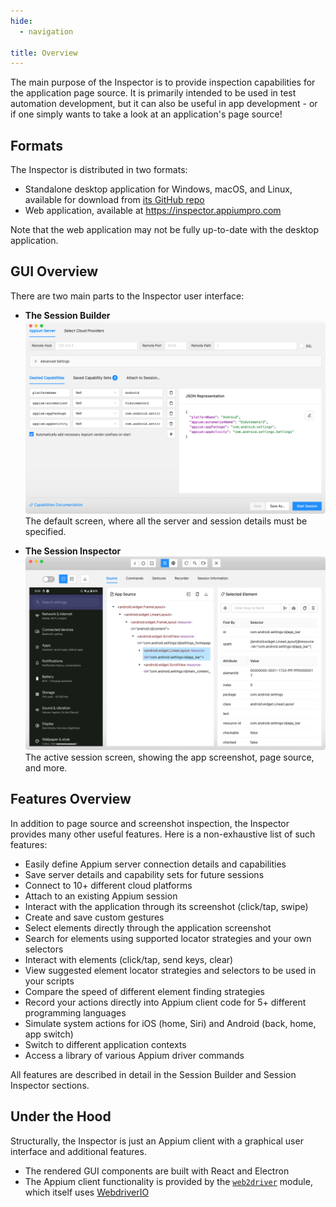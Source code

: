 ```yaml
---
hide:
  - navigation

title: Overview
---
```


The main purpose of the Inspector is to provide inspection capabilities for the application page
source. It is primarily intended to be used in test automation development, but it can also be
useful in app development - or if one simply wants to take a look at an application's page source!

## Formats

The Inspector is distributed in two formats:

* Standalone desktop application for Windows, macOS, and Linux, available for download from
  [its GitHub repo](https://github.com/appium/appium-inspector/releases)
* Web application, available at <https://inspector.appiumpro.com>

Note that the web application may not be fully up-to-date with the desktop application.

## GUI Overview

There are two main parts to the Inspector user interface:

<div class="grid cards" markdown>

-   __The Session Builder__
    ![Session Builder](./assets/images/session-builder.png)
    The default screen, where all the server and session details must be specified.

-   __The Session Inspector__
    ![Session Inspector](./assets/images/session-inspector.png)
    The active session screen, showing the app screenshot, page source, and more.

</div>

## Features Overview

In addition to page source and screenshot inspection, the Inspector provides many other useful
features. Here is a non-exhaustive list of such features:

* Easily define Appium server connection details and capabilities
* Save server details and capability sets for future sessions
* Connect to 10+ different cloud platforms
* Attach to an existing Appium session
* Interact with the application through its screenshot (click/tap, swipe)
* Create and save custom gestures
* Select elements directly through the application screenshot
* Search for elements using supported locator strategies and your own selectors
* Interact with elements (click/tap, send keys, clear)
* View suggested element locator strategies and selectors to be used in your scripts
* Compare the speed of different element finding strategies
* Record your actions directly into Appium client code for 5+ different programming languages
* Simulate system actions for iOS (home, Siri) and Android (back, home, app switch)
* Switch to different application contexts
* Access a library of various Appium driver commands

All features are described in detail in the Session Builder and Session Inspector sections.

## Under the Hood

Structurally, the Inspector is just an Appium client with a graphical user interface and additional
features.

* The rendered GUI components are built with React and Electron
* The Appium client functionality is provided by the [`web2driver`](https://github.com/headspinio/web2driver)
  module, which itself uses [WebdriverIO](https://webdriver.io/)
